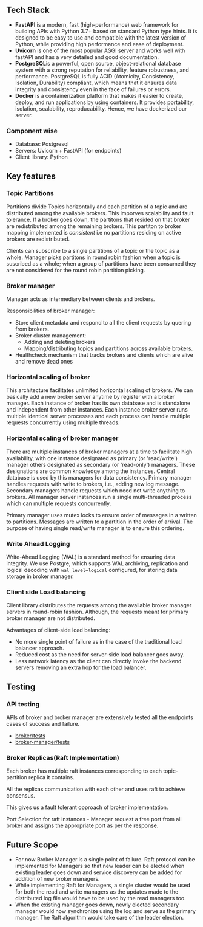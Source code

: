 ## Tech Stack

+ **FastAPI** is a modern, fast (high-performance) web framework for building APIs with Python 3.7+ based on standard Python type hints. It is designed to be easy to use and compatible with the latest version of Python, while providing high performance and ease of deployment.
+ **Uvicorn** is one of the most popular ASGI server and works well with fastAPI and has a very detailed and good documentation.
+ **PostgreSQL**is a powerful, open source, object-relational database system with a strong reputation for reliability, feature robustness, and performance. PostgreSQL is fully ACID (Atomicity, Consistency, Isolation, Durability) compliant, which means that it ensures data integrity and consistency even in the face of failures or errors.
+ **Docker** is a containerization platform that makes it easier to create, deploy, and run applications by using containers. It provides portability, isolation, scalability, reproducability. Hence, we have dockerized our server.

### Component wise

+ Database: Postgresql
+ Servers: Uvicorn + FastAPI (for endpoints)
+ Client library: Python

## Key features

### Topic Partitions

Partitions divide Topics horizontally and each partition of a topic and are distributed among the available brokers. This imporves scalability and fault tolerance. If a broker goes down, the partitons that resided on that broker are redistributed among the remaining brokers. This partiton to broker mapping implemented is _consistent_ i.e no partitions residing on active brokers are redistributed.

Clients can subscribe to a single partitions of a topic or the topic as a whole. Manager picks partitons in round robin fashion when a topic is suscribed as a whole; when a group of partitions have been consumed they are not considered for the round robin partition picking.

### Broker manager

Manager acts as intermediary between clients and brokers.

Responsibilities of broker manager:

+ Store client metadata and respond to all the client requests by quering from brokers.
+ Broker cluster management:
  + Adding and deleting brokers
  + Mapping/distributing topics and partitions across available brokers.
+ Healthcheck mechanism that tracks brokers and clients which are alive and remove dead ones

### Horizontal scaling of broker

This architecture facilitates unlimited horizontal scaling of brokers. We can basically add a new broker server anytime by register with a broker manager. Each instance of broker has its own database and is standalone and independent from other instances. Each instance broker server runs multiple identical server processes and each process can handle multiple requests concurrently using multiple threads.

### Horizontal scaling of broker manager

There are multiple instances of broker managers at a time to facilitate high availability, with one instance designated as primary (or 'read/write') manager others designated as secondary (or 'read-only') managers. These designations are common knowledge among the instances. Central database is used by this managers for data consistency. Primary manager handles requests with write to brokers, i.e., adding new log message. Secondary managers handle requests which need not write anything to brokers. All manager server instances run a single multi-threaded process which can multiple requests concurrently.

Primary manager uses mutex locks to ensure order of messages in a written to partitions. Messages are written to a partition in the order of arrival. The purpose of having single read/write manager is to ensure this ordering.

### Write Ahead Logging

Write-Ahead Logging (WAL) is a standard method for ensuring data integrity. We use Postgre, which supports WAL archiving, replication and logical decoding with `wal_level=logical` configured, for storing data storage in broker manager.

### Client side Load balancing

Client library distributes the requests among the available broker manager servers in round-robin fashion. Although, the requests meant for primary broker manager are not distributed.

Advantages of client-side load balancing:

+ No more single point of failure as in the case of the traditional load balancer approach.
+ Reduced cost as the need for server-side load balancer goes away.
+ Less network latency as the client can directly invoke the backend servers removing an extra hop for the load balancer.

## Testing

### API testing

APIs of broker and broker manager are extensively tested all the endpoints cases of success and failure.

+ [broker/tests](broker/tests)
+ [broker-manager/tests](broker-manager/tests)

### Broker Replicas(Raft Implementation)

Each broker has multiple raft instances corresponding to each topic-partition replica it contains.

All the replicas communication with each other and uses raft to achieve consensus.

This gives us a fault tolerant opproach  of broker implementation.

Port Selection for raft instances - Manager request a free port from all broker and assigns the appropriate port as per the response.

<!-- ### End to End
TODO
 -->

<!-- ## Challenges

Faced some issues while trying to make some of the database transactions atomic (for persistence), had to use db.rollback() in case of any issues with the update queries. Faced some issues with dockerization.
 -->
 
 ## Future Scope
 
 + For now Broker Manager is a single point of failure. Raft protocol can be implemented for Managers so that new leader can be elected when existing leader goes down and service discovery can be added for addition of new broker managers.
 + While implementing Raft for Managers, a single cluster would be used for both the read and write managers as the updates made to the distributed log file would have to be used by the read managers too.
 + When the existing manager goes down, newly elected secondary manager would now synchronize using the log and serve as the primary manager. The Raft algorithm would take care of the leader election.
 
